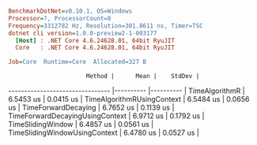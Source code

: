 ``` ini

BenchmarkDotNet=v0.10.1, OS=Windows
Processor=?, ProcessorCount=8
Frequency=3312782 Hz, Resolution=301.8611 ns, Timer=TSC
dotnet cli version=1.0.0-preview2-1-003177
  [Host] : .NET Core 4.6.24628.01, 64bit RyuJIT
  Core   : .NET Core 4.6.24628.01, 64bit RyuJIT

Job=Core  Runtime=Core  Allocated=327 B  

```
                          Method |      Mean |    StdDev |
-------------------------------- |---------- |---------- |
                  TimeAlgorithmR | 6.5453 us | 0.0415 us |
      TimeAlgorithmRUsingContext | 6.5484 us | 0.0656 us |
             TimeForwardDecaying | 6.7652 us | 0.1139 us |
 TimeForwardDecayingUsingContext | 6.9712 us | 0.1792 us |
               TimeSlidingWindow | 6.4857 us | 0.0561 us |
   TimeSlidingWindowUsingContext | 6.4780 us | 0.0527 us |
